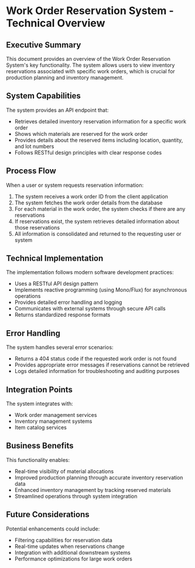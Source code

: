 # Work Order Reservation System - Technical Overview

## Executive Summary

This document provides an overview of the Work Order Reservation System's key functionality. The system allows users to view inventory reservations associated with specific work orders, which is crucial for production planning and inventory management.

## System Capabilities

The system provides an API endpoint that:
- Retrieves detailed inventory reservation information for a specific work order
- Shows which materials are reserved for the work order
- Provides details about the reserved items including location, quantity, and lot numbers
- Follows RESTful design principles with clear response codes

## Process Flow

When a user or system requests reservation information:

1. The system receives a work order ID from the client application
2. The system fetches the work order details from the database
3. For each material in the work order, the system checks if there are any reservations
4. If reservations exist, the system retrieves detailed information about those reservations
5. All information is consolidated and returned to the requesting user or system

## Technical Implementation

The implementation follows modern software development practices:
- Uses a RESTful API design pattern
- Implements reactive programming (using Mono/Flux) for asynchronous operations
- Provides detailed error handling and logging
- Communicates with external systems through secure API calls
- Returns standardized response formats

## Error Handling

The system handles several error scenarios:
- Returns a 404 status code if the requested work order is not found
- Provides appropriate error messages if reservations cannot be retrieved
- Logs detailed information for troubleshooting and auditing purposes

## Integration Points

The system integrates with:
- Work order management services
- Inventory management systems
- Item catalog services

## Business Benefits

This functionality enables:
- Real-time visibility of material allocations
- Improved production planning through accurate inventory reservation data
- Enhanced inventory management by tracking reserved materials
- Streamlined operations through system integration

## Future Considerations

Potential enhancements could include:
- Filtering capabilities for reservation data
- Real-time updates when reservations change
- Integration with additional downstream systems
- Performance optimizations for large work orders